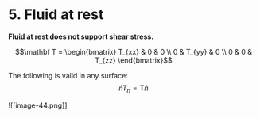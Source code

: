 # 5. Fluid at rest


**Fluid at rest does not support shear stress.**

$$\mathbf T = \begin{bmatrix}
T_{xx} & 0 & 0 \\
0 & T_{yy} & 0 \\
0 & 0 & T_{zz}
\end{bmatrix}$$

The following is valid in any surface:
$$\hat nT_n=\mathbf T \hat n$$

![[image-44.png]]


